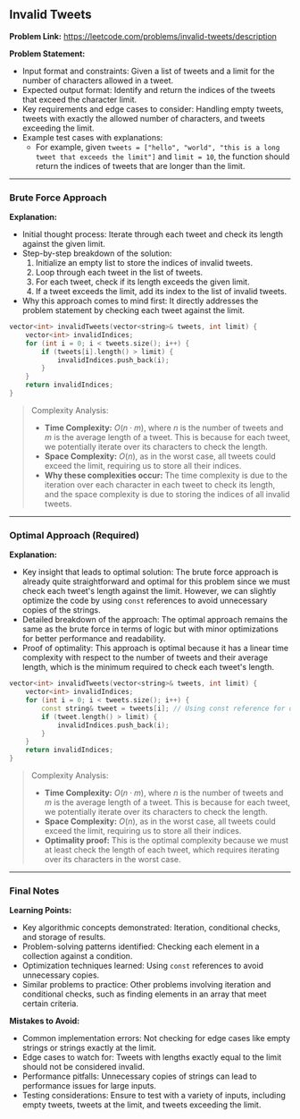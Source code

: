 ## Invalid Tweets

**Problem Link:** https://leetcode.com/problems/invalid-tweets/description

**Problem Statement:**
- Input format and constraints: Given a list of tweets and a limit for the number of characters allowed in a tweet.
- Expected output format: Identify and return the indices of the tweets that exceed the character limit.
- Key requirements and edge cases to consider: Handling empty tweets, tweets with exactly the allowed number of characters, and tweets exceeding the limit.
- Example test cases with explanations: 
  - For example, given `tweets = ["hello", "world", "this is a long tweet that exceeds the limit"]` and `limit = 10`, the function should return the indices of tweets that are longer than the limit.

---

### Brute Force Approach

**Explanation:**
- Initial thought process: Iterate through each tweet and check its length against the given limit.
- Step-by-step breakdown of the solution:
  1. Initialize an empty list to store the indices of invalid tweets.
  2. Loop through each tweet in the list of tweets.
  3. For each tweet, check if its length exceeds the given limit.
  4. If a tweet exceeds the limit, add its index to the list of invalid tweets.
- Why this approach comes to mind first: It directly addresses the problem statement by checking each tweet against the limit.

```cpp
vector<int> invalidTweets(vector<string>& tweets, int limit) {
    vector<int> invalidIndices;
    for (int i = 0; i < tweets.size(); i++) {
        if (tweets[i].length() > limit) {
            invalidIndices.push_back(i);
        }
    }
    return invalidIndices;
}
```

> Complexity Analysis:
> - **Time Complexity:** $O(n \cdot m)$, where $n$ is the number of tweets and $m$ is the average length of a tweet. This is because for each tweet, we potentially iterate over its characters to check the length.
> - **Space Complexity:** $O(n)$, as in the worst case, all tweets could exceed the limit, requiring us to store all their indices.
> - **Why these complexities occur:** The time complexity is due to the iteration over each character in each tweet to check its length, and the space complexity is due to storing the indices of all invalid tweets.

---

### Optimal Approach (Required)

**Explanation:**
- Key insight that leads to optimal solution: The brute force approach is already quite straightforward and optimal for this problem since we must check each tweet's length against the limit. However, we can slightly optimize the code by using `const` references to avoid unnecessary copies of the strings.
- Detailed breakdown of the approach: The optimal approach remains the same as the brute force in terms of logic but with minor optimizations for better performance and readability.
- Proof of optimality: This approach is optimal because it has a linear time complexity with respect to the number of tweets and their average length, which is the minimum required to check each tweet's length.

```cpp
vector<int> invalidTweets(vector<string>& tweets, int limit) {
    vector<int> invalidIndices;
    for (int i = 0; i < tweets.size(); i++) {
        const string& tweet = tweets[i]; // Using const reference for optimization
        if (tweet.length() > limit) {
            invalidIndices.push_back(i);
        }
    }
    return invalidIndices;
}
```

> Complexity Analysis:
> - **Time Complexity:** $O(n \cdot m)$, where $n$ is the number of tweets and $m$ is the average length of a tweet. This is because for each tweet, we potentially iterate over its characters to check the length.
> - **Space Complexity:** $O(n)$, as in the worst case, all tweets could exceed the limit, requiring us to store all their indices.
> - **Optimality proof:** This is the optimal complexity because we must at least check the length of each tweet, which requires iterating over its characters in the worst case.

---

### Final Notes

**Learning Points:**
- Key algorithmic concepts demonstrated: Iteration, conditional checks, and storage of results.
- Problem-solving patterns identified: Checking each element in a collection against a condition.
- Optimization techniques learned: Using `const` references to avoid unnecessary copies.
- Similar problems to practice: Other problems involving iteration and conditional checks, such as finding elements in an array that meet certain criteria.

**Mistakes to Avoid:**
- Common implementation errors: Not checking for edge cases like empty strings or strings exactly at the limit.
- Edge cases to watch for: Tweets with lengths exactly equal to the limit should not be considered invalid.
- Performance pitfalls: Unnecessary copies of strings can lead to performance issues for large inputs.
- Testing considerations: Ensure to test with a variety of inputs, including empty tweets, tweets at the limit, and tweets exceeding the limit.
